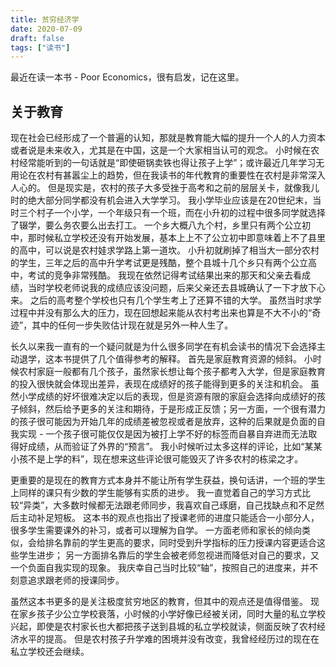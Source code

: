 ```yaml
---
title: 贫穷经济学
date: 2020-07-09
draft: false
tags: ["读书"]
---
```


最近在读一本书 - Poor Economics，很有启发，记在这里。

## 关于教育

现在社会已经形成了一个普遍的认知，那就是教育能大幅的提升一个人的人力资本或者说是未来收入，尤其是在中国，这是一个大家相当认可的观念。
小时候在农村经常能听到的一句话就是“即使砸锅卖铁也得让孩子上学”；或许最近几年学习无用论在农村有甚嚣尘上的趋势，但在我读书的年代教育的重要性在农村是非常深入人心的。
但是现实是，农村的孩子大多受挫于高考和之前的层层关卡，就像我儿时的绝大部分同学都没有机会进入大学学习。
我小学毕业应该是在20世纪末，当时三个村子一个小学，一个年级只有一个班，而在小升初的过程中很多同学就选择了辍学，要么务农要么出去打工。
一个乡大概八九个村，乡里只有两个公立初中，那时候私立学校还没有开始发展，基本上上不了公立初中即意味着上不了县里的高中，可以说是农村娃求学路上第一道坎。
小升初就刷掉了相当大一部分农村的学生，三年之后的高中升学考试更是残酷，整个县城十几个乡只有两个公立高中，考试的竞争非常残酷。
我现在依然记得考试结果出来的那天和父亲去看成绩，当时学校老师说我的成绩应该没问题，后来父亲还去县城确认了一下才放下心来。
之后的高考整个学校也只有几个学生考上了还算不错的大学。
虽然当时求学过程中并没有那么大的压力，现在回想起来能从农村考出来也算是不大不小的“奇迹”，其中的任何一步失败估计现在就是另外一种人生了。

长久以来我一直有的一个疑问就是为什么很多同学在有机会读书的情况下会选择主动退学，这本书提供了几个值得参考的解释。
首先是家庭教育资源的倾斜。
小时候农村家庭一般都有几个孩子，虽然家长想让每个孩子都考入大学，但是家庭教育的投入很快就会体现出差异，表现在成绩好的孩子能得到更多的关注和机会。
虽然小学成绩的好坏很难决定以后的表现，但是资源有限的家庭会选择向成绩好的孩子倾斜，然后给予更多的关注和期待，于是形成正反馈；另一方面，一个很有潜力的孩子很可能因为开始几年的成绩差被忽视或者是放弃，这种的后果就是负面的自我实现 - 一个孩子很可能仅仅是因为被打上学不好的标签而自暴自弃进而无法取得好成绩，从而验证了外界的“预言”。
我小时候听过太多这样的评论，比如“某某小孩不是上学的料”，现在想来这些评论很可能毁灭了许多农村的栋梁之才。

更重要的是现在的教育方式本身并不能让所有学生获益，换句话讲，一个班的学生上同样的课只有少数的学生能够有实质的进步。
我一直觉着自己的学习方式比较“异类”，大多数时候都无法跟老师同步，我喜欢自己琢磨，自己找缺点和不足然后主动补足短板。
这本书的观点也指出了授课老师的进度只能适合一小部分人，很多学生需要课外的补习，或者可以理解为自学。
一方面老师和家长的倾向类似，会给排名靠前的学生更高的要求，同时受到升学指标的压力授课内容更适合这些学生进步；
另一方面排名靠后的学生会被老师忽视进而降低对自己的要求，又一个负面自我实现的现象。
我庆幸自己当时比较“轴”，按照自己的进度来，并不刻意追求跟老师的授课同步。

虽然这本书更多的是关注极度贫穷地区的教育，但其中的观点还是值得借鉴。
现在家乡孩子少公立学校衰落，小时候的小学好像已经被关闭，同时大量的私立学校兴起，即使是农村家长也大都把孩子送到县城的私立学校就读，侧面反映了农村经济水平的提高。
但是农村孩子升学难的困境并没有改变，我曾经经历过的现在在私立学校还会继续。
